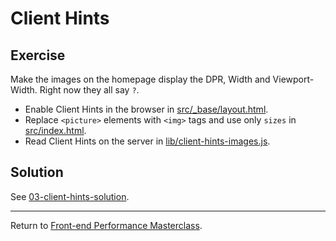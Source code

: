 # Client Hints

## Exercise

Make the images on the homepage display the DPR, Width and Viewport-Width. Right now they all say `?`.

* Enable Client Hints in the browser in [src/_base/layout.html](src/_base/layout.html).
* Replace `<picture>` elements with `<img>` tags and use only `sizes` in [src/index.html](src/index.html).
* Read Client Hints on the server in [lib/client-hints-images.js](lib/client-hints-images.js).

## Solution

See [03-client-hints-solution](https://github.com/voorhoede/performance-masterclass-2017-10/tree/03-client-hints-solution).

---

Return to [Front-end Performance Masterclass](https://github.com/voorhoede/performance-masterclass-2017-10).
